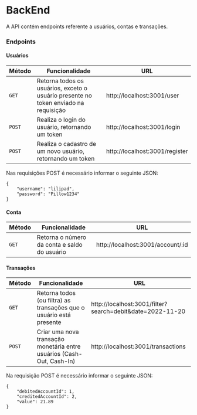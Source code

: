 # BackEnd

A API contém endpoints referente a usuários, contas e transações.

### Endpoints

#### Usuários

| Método | Funcionalidade | URL |
|---|---|---|
| `GET` | Retorna todos os usuários, exceto o usuário presente no token enviado na requisição | http://localhost:3001/user |
| `POST` | Realiza o login do usuário, retornando um token | http://localhost:3001/login |
| `POST` | Realiza o cadastro de um novo usuário, retornando um token | http://localhost:3001/register |

Nas requisições POST é necessário informar o seguinte JSON:

```
{
	"username": "lilipad",
	"password": "Pillow1234"
}
```

#### Conta

| Método | Funcionalidade | URL |
|---|---|---|
| `GET` | Retorna o número da conta e saldo do usuário | http://localhost:3001/account/:id |


#### Transações

| Método | Funcionalidade | URL |
|---|---|---|
| `GET` | Retorna todos (ou filtra) as transações que o usuário está presente | http://localhost:3001/filter?search=debit&date=2022-11-20 |
| `POST` | Criar uma nova transação monetária entre usuários (Cash-Out, Cash-In) | http://localhost:3001/transactions |

Na requisição POST é necessário informar o seguinte JSON:

```
{
	"debitedAccountId": 1,
	"creditedAccountId": 2,
	"value": 21.89
}
```

